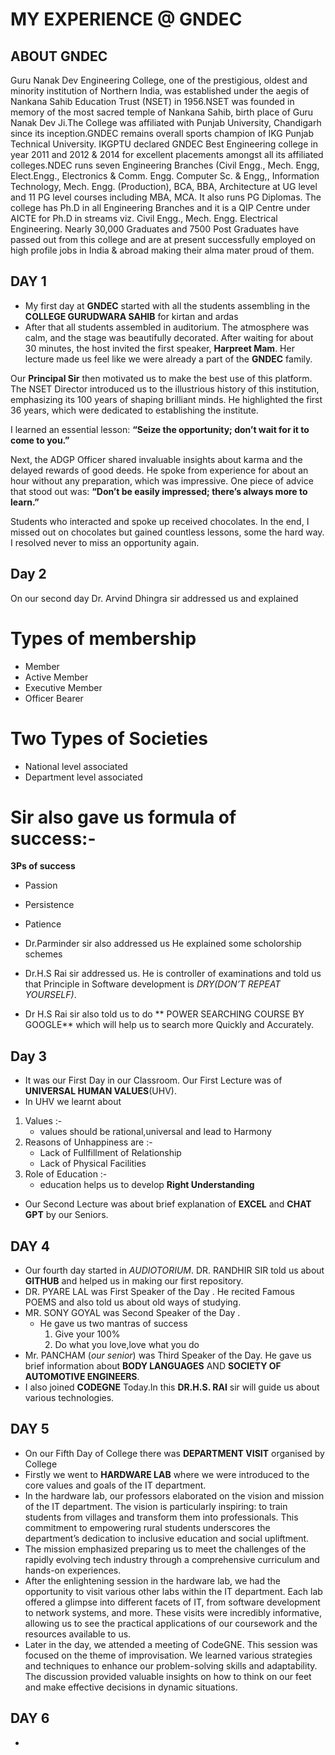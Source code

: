 # MY EXPERIENCE @ GNDEC



## **ABOUT GNDEC**
Guru Nanak Dev Engineering College, one of the prestigious, oldest and minority institution of Northern India, was established under the aegis of Nankana Sahib Education Trust (NSET) in 1956.NSET was founded in memory of the most sacred temple of Nankana Sahib, birth place of Guru Nanak Dev Ji.The College was affiliated with Punjab University, Chandigarh since its inception.GNDEC remains overall sports champion of IKG Punjab Technical University. IKGPTU declared GNDEC Best Engineering college in year 2011 and 2012 & 2014 for excellent placements amongst all its affiliated colleges.NDEC runs seven Engineering Branches (Civil Engg., Mech. Engg, Elect.Engg., Electronics & Comm. Engg. Computer Sc. & Engg,, Information Technology, Mech. Engg. (Production), BCA, BBA, Architecture at UG level and 11 PG level courses including MBA, MCA. It also runs PG Diplomas. The college has Ph.D in all Engineering Branches and it is a QIP Centre under AICTE for Ph.D in streams viz. Civil Engg., Mech. Engg. Electrical Engineering. Nearly 30,000 Graduates and 7500 Post Graduates have passed out from this college and are at present successfully employed on high profile jobs in India & abroad making their alma mater proud of them.

## **DAY 1**
- My first day at **GNDEC** started with all the  students assembling  in the **COLLEGE GURUDWARA SAHIB**  for kirtan and ardas 
- After that all students assembled in auditorium. The atmosphere was calm, and the stage was beautifully decorated. After waiting for about 30 minutes, the host invited the first speaker, **Harpreet Mam**. Her lecture made us feel like we were already a part of the **GNDEC** family.

Our **Principal Sir** then motivated us to make the best use of this platform. The NSET Director introduced us to the illustrious history of this institution, emphasizing its 100 years of shaping brilliant minds. He highlighted the first 36 years, which were dedicated to establishing the institute.

I learned an essential lesson: **“Seize the opportunity; don’t wait for it to come to you.”**

Next, the ADGP Officer shared invaluable insights about karma and the delayed rewards of good deeds. He spoke from experience for about an hour without any preparation, which was impressive. One piece of advice that stood out was: **“Don’t be easily impressed; there’s always more to learn.”**

Students who interacted and spoke up received chocolates. In the end, I missed out on chocolates but gained countless lessons, some the hard way. I resolved never to miss an opportunity again.

## **Day 2**
On our second day Dr. Arvind Dhingra sir addressed us and  explained

# **Types of membership**

- Member
- Active Member
- Executive Member
- Officer Bearer
  
# **Two Types of Societies**
 
 - National level associated
 - Department level associated
   
# **Sir  also gave us formula of success:-**
 
**3Ps of success**
 - Passion
 - Persistence
 - Patience
  
-  Dr.Parminder sir also addressed us He  explained some scholorship schemes
- Dr.H.S Rai sir addressed us. He  is controller of examinations and told us that Principle in Software development is *DRY(DON’T REPEAT YOURSELF)*.
- Dr H.S Rai sir also told us to do ** POWER SEARCHING COURSE BY GOOGLE** which will help us to search more Quickly and Accurately.

## **Day 3**

 - It was our First Day in our Classroom. Our First Lecture was of **UNIVERSAL HUMAN VALUES**(UHV).
- In UHV  we learnt about
1. Values :-
    - values should be rational,universal and lead to Harmony
2. Reasons of Unhappiness are :-
     - Lack of Fullfillment of Relationship
     - Lack of Physical Facilities
3. Role of Education :-
     - education helps us to develop **Right Understanding**

- Our Second Lecture was about brief explanation of **EXCEL** and **CHAT GPT** by our Seniors.

## **DAY 4**

- Our fourth day started in *AUDIOTORIUM*. DR. RANDHIR SIR told us about **GITHUB** and helped us in making our first repository.
- DR. PYARE LAL was First Speaker of the Day . He recited Famous POEMS and also told us about old ways of studying.
- MR. SONY GOYAL was Second Speaker  of the Day .
     - He gave us two mantras of success
         1. Give your 100%
         2. Do what you love,love what you do
- Mr. PANCHAM (*our senior*) was Third Speaker of the Day. He gave us brief information about **BODY LANGUAGES** AND **SOCIETY OF AUTOMOTIVE ENGINEERS**.
- I also joined **CODEGNE** Today.In this **DR.H.S. RAI** sir will guide us about various technologies.  

 ## **DAY 5**
 
 - On our Fifth Day of College there was **DEPARTMENT VISIT** organised by College 
 - Firstly we went to **HARDWARE LAB** where we were introduced to the core values and goals of the IT department.
 - In the hardware lab, our professors elaborated on the vision and mission of the IT department. The vision is particularly inspiring: to train students from villages and transform them into professionals. This commitment to empowering rural students underscores the department’s dedication to inclusive education and social upliftment.
 - The mission emphasized preparing us to meet the challenges of the rapidly evolving tech industry through a comprehensive curriculum and hands-on experiences.
 - After the enlightening session in the hardware lab, we had the opportunity to visit various other labs within the IT department. Each lab offered a glimpse into different facets of IT, from software development to network systems, and more. These visits were incredibly informative, allowing us to see the practical applications of our coursework and the resources available to us.
 - Later in the day, we attended a meeting of CodeGNE. This session was focused on the theme of improvisation. We learned various strategies and techniques to enhance our problem-solving skills and adaptability. The discussion provided valuable insights on how to think on our feet and make effective decisions in dynamic situations.

## **DAY 6**

-




   

 






